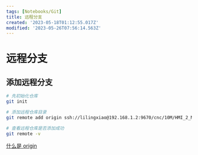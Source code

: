 ```yaml
---
tags: [Notebooks/Git]
title: 远程分支
created: '2023-05-18T01:12:55.017Z'
modified: '2023-05-26T07:56:14.563Z'
---
```


# 远程分支
## 添加远程分支
```bash
# 先初始化仓库
git init

# 添加远程仓库目录
git remote add origin ssh://lilingxiao@192.168.1.2:9670/cnc/10M/HMI_2_Module.git

# 查看远程仓库是否添加成功
git remote -v
```

[什么是 origin](https://www.zhihu.com/question/27712995)
